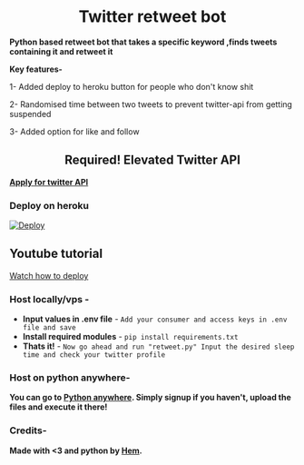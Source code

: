 <h1 align="center">
<b>Twitter retweet bot</b>
</h1>

<b>Python based retweet bot that takes a specific keyword ,finds tweets containing it and retweet it </b>

<b>Key features-</b>

1- Added deploy to heroku button for people who don't know shit

2- Randomised time between two tweets to prevent twitter-api from getting suspended

3- Added option for like and follow

<h2 align="center">
<b>Required! Elevated Twitter API  </b>
</h2>


<b>[Apply for twitter API](https://developer.twitter.com/en/portal/dashboard)</b> 


### Deploy on heroku
[![Deploy](https://www.herokucdn.com/deploy/button.svg)](https://heroku.com/deploy?template=https://github.com/nimeshkasun/retweet_bot_heroku)

## Youtube tutorial
[Watch how to deploy](https://youtu.be/iByjRmQl0oA)

### Host locally/vps -
- <b> Input values in .env file</b> - `Add your consumer and access keys in .env file and save`
- <b>Install required modules</b> - `pip install requirements.txt`
- <b>Thats it!</b> - `Now go ahead and run "retweet.py" Input the desired sleep time and check your twitter profile`

### Host on python anywhere-
<b>You can go to [Python anywhere](https://www.pythonanywhere.com/). Simply signup if you haven't, upload the files and execute it there!</b> 

### Credits- 

<b>Made with <3 and python by [Hem](https://github.com/icecrac34r/). </b><b/>
